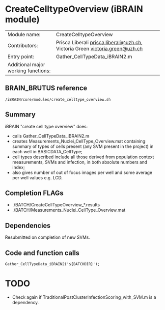 # CreateCelltypeOverview (iBRAIN module)

|||
|---|---|
| Module name: | CreateCelltypeOverview |
| Contributors: | Prisca Liberali <prisca.liberali@uzh.ch>, Victoria Green victoria.green@uzh.ch |
| Entry point: | Gather_CellTypeData_iBRAIN2.m |
| Additional major working functions: |  |

## BRAIN_BRUTUS reference

`/iBRAIN/core/modules/create_celltype_overview.sh`

## Summary

iBRAIN "create cell type overview" does:  
- calls Gather_CellTypeData_iBRAIN2.m 
- creates Measurements_Nuclei_CellType_Overview.mat containing summary of types of cells present (any SVM present in the project) in each well in BASICDATA_CellType;  
- cell types described include all those derived from population context measurements, SVMs and infection, in both absolute numbers and index;  
- also gives number of out of focus images per well and some average per well values e.g. LCD.  
	

## Completion FLAGs

- ./BATCH/CreateCellTypeOverview_*.results  
- ./BATCH/Measurements_Nuclei_CellType_Overview.mat  

## Dependencies
Resubmitted on completion of new SVMs.  

## Code and function calls

```
Gather_CellTypeData_iBRAIN2('${BATCHDIR}');
```

# TODO

- Check again if TraditionalPostClusterInfectionScoring_with_SVM.m is a dependency.
